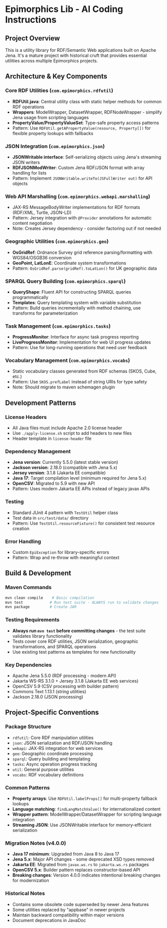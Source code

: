 # Epimorphics Lib - AI Coding Instructions

## Project Overview
This is a utility library for RDF/Semantic Web applications built on Apache Jena. It's a mature project with historical cruft that provides essential utilities across multiple Epimorphics projects.

## Architecture & Key Components

### Core RDF Utilities (`com.epimorphics.rdfutil`)
- **RDFUtil.java**: Central utility class with static helper methods for common RDF operations
- **Wrappers**: ModelWrapper, DatasetWrapper, RDFNodeWrapper - simplify Jena usage from scripting languages
- **PropertyValue/PropertyValueSet**: Type-safe property access patterns
- Pattern: Use `RDFUtil.getAPropertyValue(resource, Property[])` for flexible property lookups with fallbacks

### JSON Integration (`com.epimorphics.json`) 
- **JSONWritable interface**: Self-serializing objects using Jena's streaming JSON writers
- **RDFJSONModWriter**: Custom Jena RDF/JSON format with array handling for lists
- Pattern: Implement `JSONWritable.writeTo(JSFullWriter out)` for API objects

### Web API Marshalling (`com.epimorphics.webapi.marshalling`)
- JAX-RS MessageBodyWriter implementations for RDF formats (RDF/XML, Turtle, JSON-LD)
- Pattern: Jersey integration with `@Provider` annotations for automatic content negotiation
- Note: Creates Jersey dependency - consider factoring out if not needed

### Geographic Utilities (`com.epimorphics.geo`)
- **OsGridRef**: Ordnance Survey grid reference parsing/formatting with WGS84/OSGB36 conversion
- **GeoPoint, LatLonE**: Coordinate system transformations
- Pattern: `OsGridRef.parse(gridRef).toLatLon()` for UK geographic data

### SPARQL Query Building (`com.epimorphics.sparql`)
- **QueryShape**: Fluent API for constructing SPARQL queries programmatically  
- **Templates**: Query templating system with variable substitution
- Pattern: Build queries incrementally with method chaining, use transforms for parameterization

### Task Management (`com.epimorphics.tasks`)
- **ProgressMonitor**: Interface for async task progress reporting
- **LiveProgressMonitor**: Implementation for web UI progress updates
- Pattern: Use for long-running operations that need user feedback

### Vocabulary Management (`com.epimorphics.vocabs`)
- Static vocabulary classes generated from RDF schemas (SKOS, Cube, etc.)
- Pattern: Use `SKOS.prefLabel` instead of string URIs for type safety
- Note: Should migrate to maven schemagen plugin

## Development Patterns

### License Headers
- All Java files must include Apache 2.0 license header
- Use `./apply-license.sh` script to add headers to new files
- Header template in `license-header` file

### Dependency Management
- **Jena version**: Currently 5.5.0 (latest stable version)
- **Jackson version**: 2.18.0 (compatible with Jena 5.x)
- **Jersey version**: 3.1.8 (Jakarta EE compatible)
- **Java 17**: Target compilation level (minimum required for Jena 5.x)
- **OpenCSV**: Migrated to 5.9 with new API
- Pattern: Uses modern Jakarta EE APIs instead of legacy javax APIs

### Testing
- Standard JUnit 4 pattern with `TestUtil` helper class
- Test data in `src/test/data/` directory
- Pattern: Use `TestUtil.resourceFixture()` for consistent test resource creation

### Error Handling
- Custom `EpiException` for library-specific errors
- Pattern: Wrap and re-throw with meaningful context

## Build & Development

### Maven Commands
```bash
mvn clean compile    # Basic compilation
mvn test            # Run test suite - ALWAYS run to validate changes
mvn package         # Create JAR
```

### Testing Requirements
- **Always run `mvn test` before committing changes** - the test suite validates library functionality
- Tests cover core RDF utilities, JSON serialization, geographic transformations, and SPARQL operations
- Use existing test patterns as templates for new functionality

### Key Dependencies
- Apache Jena 5.5.0 (RDF processing - modern API)
- Jakarta WS-RS 3.1.0 + Jersey 3.1.8 (Jakarta EE web services)
- OpenCSV 5.9 (CSV processing with builder pattern)
- Commons Text 1.13.1 (string utilities)
- Jackson 2.18.0 (JSON processing)

## Project-Specific Conventions

### Package Structure
- `rdfutil`: Core RDF manipulation utilities
- `json`: JSON serialization and RDF/JSON handling  
- `webapi`: JAX-RS integration for web services
- `geo`: Geographic coordinate processing
- `sparql`: Query building and templating
- `tasks`: Async operation progress tracking
- `util`: General purpose utilities
- `vocabs`: RDF vocabulary definitions

### Common Patterns
- **Property arrays**: Use `RDFUtil.labelProps[]` for multi-property fallback lookups
- **Language matching**: `findLangMatchValue()` for internationalized content
- **Wrapper pattern**: ModelWrapper/DatasetWrapper for scripting language integration
- **Streaming JSON**: Use JSONWritable interface for memory-efficient serialization

### Migration Notes (v4.0.0)
- **Java 17 minimum**: Upgraded from Java 8 to Java 17
- **Jena 5.x**: Major API changes - some deprecated XSD types removed
- **Jakarta EE**: Migrated from `javax.ws.rs` to `jakarta.ws.rs` packages  
- **OpenCSV 5.x**: Builder pattern replaces constructor-based API
- **Breaking changes**: Version 4.0.0 indicates intentional breaking changes for modernization

### Historical Notes
- Contains some obsolete code superseded by newer Jena features
- Some utilities replaced by "appbase" in newer projects
- Maintain backward compatibility within major versions
- Document deprecations in JavaDoc